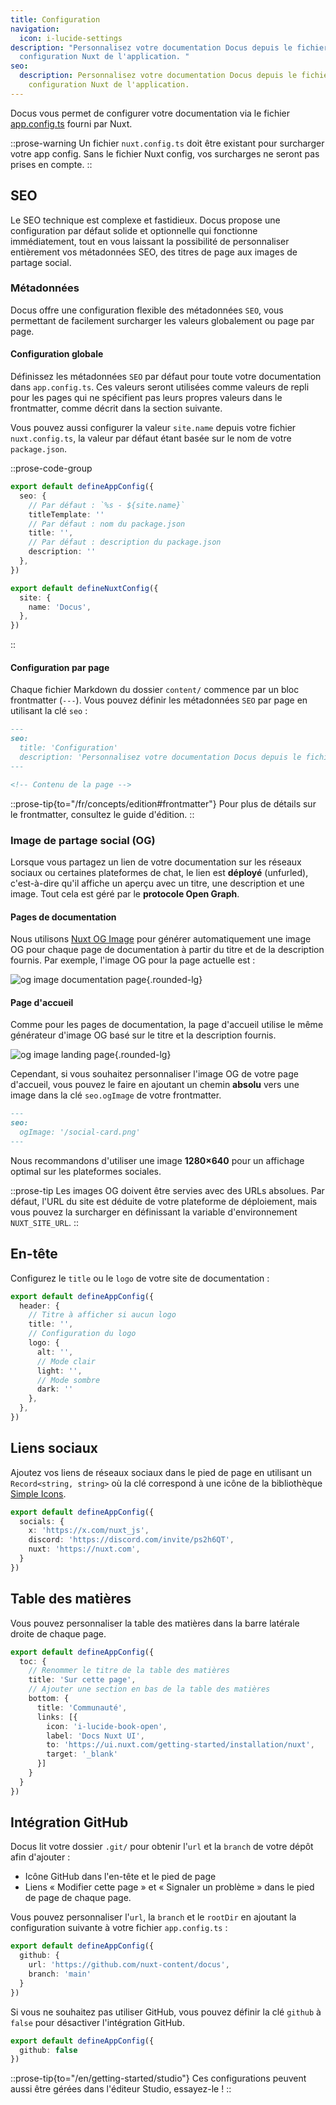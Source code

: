 ```yaml
---
title: Configuration
navigation:
  icon: i-lucide-settings
description: "Personnalisez votre documentation Docus depuis le fichier de
  configuration Nuxt de l'application. "
seo:
  description: Personnalisez votre documentation Docus depuis le fichier de
    configuration Nuxt de l'application.
---
```


Docus vous permet de configurer votre documentation via le fichier [app.config.ts](https://nuxt.com/docs/guide/directory-structure/app-config) fourni par Nuxt.

::prose-warning
Un fichier `nuxt.config.ts` doit être existant pour surcharger votre app config. Sans le fichier Nuxt config, vos surcharges ne seront pas prises en compte.
::

## SEO

Le SEO technique est complexe et fastidieux. Docus propose une configuration par défaut solide et optionnelle qui fonctionne immédiatement, tout en vous laissant la possibilité de personnaliser entièrement vos métadonnées SEO, des titres de page aux images de partage social.

### Métadonnées

Docus offre une configuration flexible des métadonnées `SEO`, vous permettant de facilement surcharger les valeurs globalement ou page par page.

#### Configuration globale

Définissez les métadonnées `SEO` par défaut pour toute votre documentation dans `app.config.ts`. Ces valeurs seront utilisées comme valeurs de repli pour les pages qui ne spécifient pas leurs propres valeurs dans le frontmatter, comme décrit dans la section suivante.

Vous pouvez aussi configurer la valeur `site.name` depuis votre fichier `nuxt.config.ts`, la valeur par défaut étant basée sur le nom de votre `package.json`.

::prose-code-group
```ts [app.config.ts]
export default defineAppConfig({
  seo: {
    // Par défaut : `%s - ${site.name}`
    titleTemplate: ''
    // Par défaut : nom du package.json
    title: '',
    // Par défaut : description du package.json
    description: ''
  },
})
```

```ts [nuxt.config.ts]
export default defineNuxtConfig({
  site: {
    name: 'Docus',
  },
})
```
::

#### Configuration par page

Chaque fichier Markdown du dossier `content/` commence par un bloc frontmatter (`---`). Vous pouvez définir les métadonnées `SEO` par page en utilisant la clé `seo` :

```md [content/concepts/configuration.md]
---
seo:
  title: 'Configuration'
  description: 'Personnalisez votre documentation Docus depuis le fichier de configuration Nuxt de l'application.'
---

<!-- Contenu de la page -->
```

::prose-tip{to="/fr/concepts/edition#frontmatter"}
Pour plus de détails sur le frontmatter, consultez le guide d'édition.
::

### **Image de partage social (OG)**

Lorsque vous partagez un lien de votre documentation sur les réseaux sociaux ou certaines plateformes de chat, le lien est **déployé** (unfurled), c'est-à-dire qu'il affiche un aperçu avec un titre, une description et une image. Tout cela est géré par le **protocole Open Graph**.

#### Pages de documentation

Nous utilisons [Nuxt OG Image](https://nuxtseo.com/docs/og-image/getting-started/introduction) pour générer automatiquement une image OG pour chaque page de documentation à partir du titre et de la description fournis. Par exemple, l'image OG pour la page actuelle est :

![og image documentation page](https://docus.dev/__og-image__/static/fr/concepts/configuration/og.png){.rounded-lg}

#### Page d'accueil

Comme pour les pages de documentation, la page d'accueil utilise le même générateur d'image OG basé sur le titre et la description fournis.

![og image landing page](https://docus.dev/__og-image__/static/fr/og.png){.rounded-lg}

Cependant, si vous souhaitez personnaliser l'image OG de votre page d'accueil, vous pouvez le faire en ajoutant un chemin **absolu** vers une image dans la clé `seo.ogImage` de votre frontmatter.

```md [content/index.md]
---
seo:
  ogImage: '/social-card.png'
---
```

Nous recommandons d'utiliser une image **1280×640** pour un affichage optimal sur les plateformes sociales.

::prose-tip
Les images OG doivent être servies avec des URLs absolues. Par défaut, l'URL du site est déduite de votre plateforme de déploiement, mais vous pouvez la surcharger en définissant la variable d'environnement `NUXT_SITE_URL`.
::

## En-tête

Configurez le `title` ou le `logo` de votre site de documentation :

```ts [app.config.ts]
export default defineAppConfig({
  header: {
    // Titre à afficher si aucun logo
    title: '',
    // Configuration du logo
    logo: {
      alt: '',
      // Mode clair
      light: '',
      // Mode sombre
      dark: ''
    },
  },
})
```

## Liens sociaux

Ajoutez vos liens de réseaux sociaux dans le pied de page en utilisant un `Record<string, string>` où la clé correspond à une icône de la bibliothèque [Simple Icons](https://simpleicons.org/).

```ts [app.config.ts]
export default defineAppConfig({
  socials: {
    x: 'https://x.com/nuxt_js',
    discord: 'https://discord.com/invite/ps2h6QT',
    nuxt: 'https://nuxt.com',
  }
})
```

## Table des matières

Vous pouvez personnaliser la table des matières dans la barre latérale droite de chaque page.

```ts [app.config.ts]
export default defineAppConfig({
  toc: {
    // Renommer le titre de la table des matières
    title: 'Sur cette page',
    // Ajouter une section en bas de la table des matières
    bottom: {
      title: 'Communauté',
      links: [{
        icon: 'i-lucide-book-open',
        label: 'Docs Nuxt UI',
        to: 'https://ui.nuxt.com/getting-started/installation/nuxt',
        target: '_blank'
      }]
    }
  }
})
```

## Intégration GitHub

Docus lit votre dossier `.git/` pour obtenir l'`url` et la `branch` de votre dépôt afin d'ajouter :

- Icône GitHub dans l'en-tête et le pied de page
- Liens « Modifier cette page » et « Signaler un problème » dans le pied de page de chaque page.

Vous pouvez personnaliser l'`url`, la `branch` et le `rootDir` en ajoutant la configuration suivante à votre fichier `app.config.ts` :

```ts [app.config.ts]
export default defineAppConfig({
  github: {
    url: 'https://github.com/nuxt-content/docus',
    branch: 'main'
  }
})
```

Si vous ne souhaitez pas utiliser GitHub, vous pouvez définir la clé `github` à `false` pour désactiver l'intégration GitHub.

```ts [app.config.ts]
export default defineAppConfig({
  github: false
})
```

::prose-tip{to="/en/getting-started/studio"}
Ces configurations peuvent aussi être gérées dans l'éditeur Studio, essayez-le !
::

